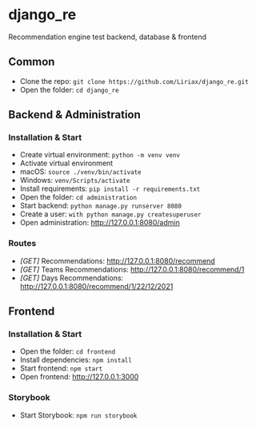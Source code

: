 # django_re
Recommendation engine test backend, database & frontend

## Common
- Clone the repo: `git clone https://github.com/Liriax/django_re.git`
- Open the folder: `cd django_re`

## Backend & Administration
### Installation & Start
- Create virtual environment: `python -m venv venv`
- Activate virtual environment
 - macOS: `source ./venv/bin/activate`
 - Windows: `venv/Scripts/activate`
- Install requirements: `pip install -r requirements.txt`
- Open the folder: `cd administration`
- Start backend: `python manage.py runserver 8080`
- Create a user: `with python manage.py createsuperuser`
- Open administration: http://127.0.0.1:8080/admin

### Routes
- *[GET]* Recommendations: http://127.0.0.1:8080/recommend
- *[GET]* Teams Recommendations: http://127.0.0.1:8080/recommend/1
- *[GET]* Days Recommendations: http://127.0.0.1:8080/recommend/1/22/12/2021

## Frontend
### Installation & Start
- Open the folder: `cd frontend`
- Install dependencies: `npm install`
- Start frontend: `npm start`
- Open frontend: http://127.0.0.1:3000

### Storybook
- Start Storybook: `npm run storybook`
